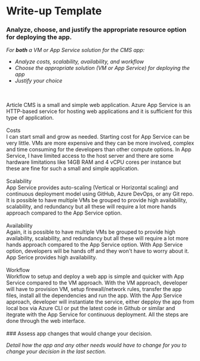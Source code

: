 # Write-up Template

### Analyze, choose, and justify the appropriate resource option for deploying the app.

*For **both** a VM or App Service solution for the CMS app:*
- *Analyze costs, scalability, availability, and workflow*
- *Choose the appropriate solution (VM or App Service) for deploying the app*
- *Justify your choice*
<br>
<br>
Article CMS is a small and simple web application. Azure App Service is an HTTP-based service for hosting web applications and it is sufficient for this type of application. 
<br>
<br>
Costs
<br>
I can start small and grow as needed. Starting cost for App Service can be very little. VMs are more expensive and they can be more involved, complex and time consuming for the developers than other compute options. In App Service, I have limited access to the host server and there are some hardware limitations like 14GB RAM and 4 vCPU cores per instance but these are fine for such a small and simple application.
<br>
<br>
Scalability
<br>
App Service provides auto-scaling (Vertical or Horizontal scaling) and continuous deployment model using GitHub, Azure DevOps, or any Git repo. It is possible to have multiple VMs be grouped to provide high availability, scalability, and redundancy but all these will require a lot more hands approach compared to the App Service option. 
<br>
<br>
Availability
<br>
Again, it is possible to have multiple VMs be grouped to provide high availability, scalability, and redundancy but all these will require a lot more hands approach compared to the App Service option. With App Service option, developers will be hands off and they won't have to worry about it. App Serice provides high availability.
<br>
<br>
Workflow
<br>
Workflow to setup and deploy a web app is simple and quicker with App Service compared to the VM approach. With the VM approach, developer will have to provision VM, setup firewall/network rules, transfer the app files, install all the dependencies and run the app. With the App Service approach, developer will instantiate the service, either depploy the app from local box via Azure CLI or put the latest code in Github or similar and itegrate with the App Service for continuous deployment. All the steps are done through the web interface.
<br>
<br>
### Assess app changes that would change your decision.

*Detail how the app and any other needs would have to change for you to change your decision in the last section.* 
